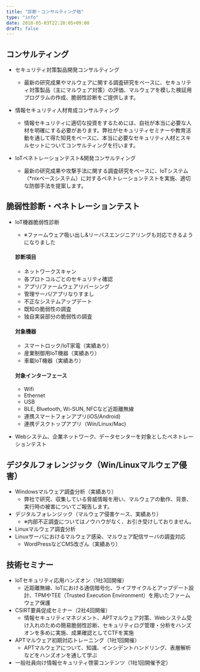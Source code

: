 ```yaml
---
title: "診断・コンサルティング他"
type: "info"
date: 2018-05-03T22:20:05+09:00
draft: false
---
```


## コンサルティング
- セキュリティ対策製品開発コンサルティング
  - 最新の研究成果やマルウェアに関する調査研究をベースに、セキュリティ対策製品（主にマルウェア対策）の評価、マルウェアを模した検証用プログラムの作成、脆弱性診断をご提供します。
- 情報セキュリティ人材育成コンサルティング
  - 情報セキュリティに適切な投資をするためには、自社が本当に必要な人材を明確にする必要があります。弊社がセキュリティセミナーや教育活動を通して得た知見をベースに、本当に必要なセキュリティ人材とスキルセットについてコンサルティングを行います。

- IoTペネトレーションテスト&開発コンサルティング
  - 最新の研究成果や攻撃手法に関する調査研究をベースに、IoTシステム（*nixベースシステム）に対するペネトレーションテストを実施、適切な防御手法を提案します。

## 脆弱性診断・ペネトレーションテスト
- IoT機器脆弱性診断
  - ※ファームウェア吸い出し&リーバスエンジニアリングも対応できるようになりました
  #### 診断項目
    - ネットワークスキャン
    - 各プロトコルごとのセキュリティ確認
    - アプリ/ファームウェアリバーシング
    - 管理サーバ/アプリなりすまし
    - 不正なシステムアップデート
    - 既知の脆弱性の調査
    - 独自実装部分の脆弱性の調査
  #### 対象機器
    - スマートロック/IoT家電（実績あり）
    - 産業制御用IoT機器（実績あり）
    - 車載IoT機器（実績あり）
  #### 対象インターフェース
    - Wifi
    - Ethernet
    - USB
    - BLE, Bluetooth, Wi-SUN, NFCなど近距離無線
    - 連携スマートフォンアプリ(iOS/Android)
    - 連携デスクトップアプリ（Win/Linux/Mac)

- Webシステム、企業ネットワーク、データセンターを対象としたペネトレーションテスト


## デジタルフォレンジック（Win/Linuxマルウェア侵害）
  - Windowsマルウェア調査分析（実績あり）
    - 弊社で研究、収集している脅威情報を用い、マルウェアの動作、背景、実行時の被害についてご報告します。
  - デジタルフォレンジック（マルウェア侵害ケース、実績あり）
    - ※内部不正調査についてはノウハウがなく、お引き受けしておりません。
  - Linuxマルウェア調査分析
  - Linuxサーバにおけるマルウェア感染、マルウェア配信サーバの調査対応
    - WordPressなどCMS改ざん（実績あり）

## 技術セミナー
- IoTセキュリティ応用ハンズオン（1社3回開催）
  - 近距離無線、IoTにおける通信暗号化、ライフサイクルとアップデート設計、TPMやTEE（Trusted Execution Environment）を用いたファームウェア保護
- CSIRT要員促成セミナー（2社4回開催）
  - 情報セキュリティマネジメント、APTマルウェア対策、Webシステム受け入れのための簡易脆弱性診断、セキュリティログ管理・分析をハンズオンを多めに実施、成果確認としてCTFを実施
- APTマルウェア初期対応トレーニング（1社1回開催）
  - APTマルウェアについて、知識、インシデントハンドリング、表層解析などをハンズオンを通して学ぶ
- 一般社員向け情報セキュリティ啓蒙コンテンツ（1社1回開催予定）
